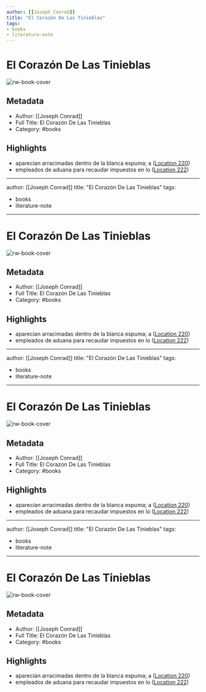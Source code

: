 ```yaml
---
author: [[Joseph Conrad]]
title: "El Corazón De Las Tinieblas"
tags: 
- books
- literature-note
---
```

# El Corazón De Las Tinieblas

![rw-book-cover](https://m.media-amazon.com/images/I/714TowZuZHS._SY160.jpg)

## Metadata
- Author: [[Joseph Conrad]]
- Full Title: El Corazón De Las Tinieblas
- Category: #books

## Highlights
- aparecían arracimadas dentro de la blanca espuma; a ([Location 220](https://readwise.io/to_kindle?action=open&asin=B07FN2PTT2&location=220))
- empleados de aduana para recaudar impuestos en lo ([Location 222](https://readwise.io/to_kindle?action=open&asin=B07FN2PTT2&location=222))
---
author: [[Joseph Conrad]]
title: "El Corazón De Las Tinieblas"
tags: 
- books
- literature-note
---
# El Corazón De Las Tinieblas

![rw-book-cover](https://m.media-amazon.com/images/I/714TowZuZHS._SY160.jpg)

## Metadata
- Author: [[Joseph Conrad]]
- Full Title: El Corazón De Las Tinieblas
- Category: #books

## Highlights
- aparecían arracimadas dentro de la blanca espuma; a ([Location 220](https://readwise.io/to_kindle?action=open&asin=B07FN2PTT2&location=220))
- empleados de aduana para recaudar impuestos en lo ([Location 222](https://readwise.io/to_kindle?action=open&asin=B07FN2PTT2&location=222))
---
author: [[Joseph Conrad]]
title: "El Corazón De Las Tinieblas"
tags: 
- books
- literature-note
---
# El Corazón De Las Tinieblas

![rw-book-cover](https://m.media-amazon.com/images/I/714TowZuZHS._SY160.jpg)

## Metadata
- Author: [[Joseph Conrad]]
- Full Title: El Corazón De Las Tinieblas
- Category: #books

## Highlights
- aparecían arracimadas dentro de la blanca espuma; a ([Location 220](https://readwise.io/to_kindle?action=open&asin=B07FN2PTT2&location=220))
- empleados de aduana para recaudar impuestos en lo ([Location 222](https://readwise.io/to_kindle?action=open&asin=B07FN2PTT2&location=222))
---
author: [[Joseph Conrad]]
title: "El Corazón De Las Tinieblas"
tags: 
- books
- literature-note
---
# El Corazón De Las Tinieblas

![rw-book-cover](https://m.media-amazon.com/images/I/714TowZuZHS._SY160.jpg)

## Metadata
- Author: [[Joseph Conrad]]
- Full Title: El Corazón De Las Tinieblas
- Category: #books

## Highlights
- aparecían arracimadas dentro de la blanca espuma; a ([Location 220](https://readwise.io/to_kindle?action=open&asin=B07FN2PTT2&location=220))
- empleados de aduana para recaudar impuestos en lo ([Location 222](https://readwise.io/to_kindle?action=open&asin=B07FN2PTT2&location=222))
